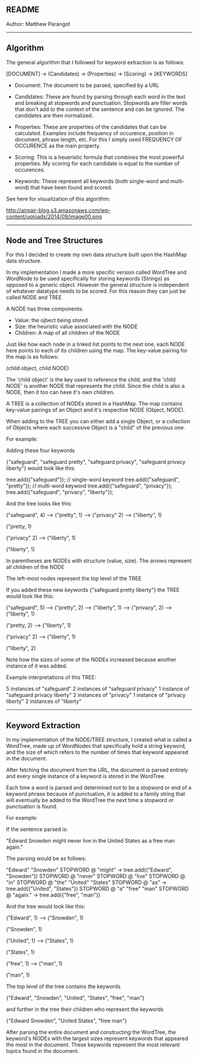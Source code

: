 README
------

Author: Matthew Parangot


---------
Algorithm
---------

The general algorithm that I followed for keyword extraction is as follows:

[DOCUMENT] -> (Candidates) -> (Properties) -> (Scoring) -> [KEYWORDS]

- Document: The document to be parsed, specified by a URL

- Candidates: These are found by parsing through each word in the text and breaking at stopwords and punctuation. Stopwords are filler words that don't add to the context of the sentence and can be ignored. The candidates are then normalized.

- Properties: These are properties of the candidates that can be calculated. Examples include frequency of occurence, position in document, phrase length, etc. For this I simply used FREQUENCY OF OCCURENCE as the main property.

- Scoring: This is a heueristic formula that combines the most powerful properties. My scoring for each candidate is equal to the number of occurences.

- Keywords: These represent all keywords (both single-word and multi-word) that have been found and scored.

See here for visualization of this algorithm:

http://airpair-blog.s3.amazonaws.com/wp-content/uploads/2014/09/image00.png


------------------------
Node and Tree Structures
------------------------

For this I decided to create my own data structure built upon the HashMap data structure.

In my implementation I made a more specific version called WordTree and WordNode to be used specifically for storing keywords (Strings) as opposed to a generic object. However the general structure is independent of whatever datatype needs to be scored. For this reason they can just be called NODE and TREE


A NODE has three components:

- Value: the ojbect being stored
- Size: the heuristic value associated with the NODE 
- Children: A map of all children of the NODE 

Just like how each node in a linked list points to the next one, each NODE here points to each of its children using the map. The key-value pairing for the map is as follows:

(child object, child NODE)

The 'child object' is the key used to reference the child, and the 'child NODE' is another NODE that represents the child. Since the child is also a NODE, then it too can have it's own children.


A TREE is a collection of NODEs stored in a HashMap. The map contains key-value pairings of an Object and it's respective NODE (Object, NODE).

When adding to the TREE you can either add a single Object, or a collection of Objects where each successive Object is a "child" of the previous one.


For example:

Adding these four keywords

{"safeguard", "safeguard pretty", "safeguard privacy", "safeguard privacy liberty"} 
would look like this:
	  
tree.add({"safeguard"});		// single-word keyword
tree.add({"safeguard", "pretty"});	// multi-word keyword
tree.add({"safeguard", "privacy"});
tree.add({"safeguard", "privacy", "liberty"});
	  
And the tree looks like this:
	  
("safeguard", 4) --> ("pretty", 1)
	  	 --> ("privacy" 2) --> ("liberty", 1)
	  
("pretty, 1)
	  
("privacy" 2)	 --> ("liberty", 1)
	  
("liberty", 1)
	  
In parentheses are NODEs with structure (value, size). The arrows represent all children of the NODE

The left-most nodes represent the top level of the TREE
	  
If you added these new keywords {"safeguard pretty liberty"} the TREE would look like this:

("safeguard", 5) --> ("pretty", 2) --> ("liberty", 1)
		 --> ("privacy", 2) --> ("liberty", 1)
	  
("pretty, 2)	 --> ("liberty", 1) 
	  
("privacy" 2)	 --> ("liberty", 1)
	  
("liberty", 2)

Note how the sizes of some of the NODEs increased because another instance of it was added.
	  
Example interpretations of this TREE:
	  
5 instances of "safeguard"
2 instances of "safeguard privacy"
1 instance of "safeguard privacy liberty"
2 instances of "privacy"
1 instance of "privacy liberty"
2 instances of "liberty"


------------------
Keyword Extraction
------------------

In my implementation of the NODE/TREE structure, I created what is called a WordTree, made up of WordNodes that specifically hold a string keyword, and the size of which refers to the number of times that keyword appeared in the document.

After fetching the document from the URL, the document is parsed entirely and every single instance of a keyword is stored in the WordTree.

Each time a word is parsed and determined not to be a stopword or end of a keyword phrase because of punctuation, it is added to a family string that will eventually be added to the WordTree the next time a stopword or punctuation is found.

For example:

If the sentence parsed is:

"Edward Snowden might never live in the United States as a free man again."

The parsing would be as follows:

"Edward"
"Snowden"
STOPWORD @ "might" -> tree.add({"Edward", "Snowden"})
STOPWORD @ "never"
STOPWORD @ "live"
STOPWORD @ "in"
STOPWORD @ "the"
"United"
"States"
STOPWORD @ "as" -> tree.add({"United", "States"})
STOPWORD @ "a"
"free"
"man"
STOPWORD @ "again." -> tree.add({"free", "man"})

And the tree would look like this:

("Edward", 1) --> ("Snowden", 1)

("Snowden", 1)

("United", 1) --> ("States", 1)

("States", 1)

("free", 1)   --> ("man", 1)

("man", 1)

The top level of the tree contains the keywords 

{"Edward", "Snowden", "United", "States", "free", "man"} 

and further in the tree their children who represent the keywords 

{"Edward Snowden", "United States", "free man"}


After parsing the entire document and constructing the WordTree, the keyword's NODEs with the largest sizes represent keywords that appeared the most in the document. These keywords represent the most relevant topics found in the document.






